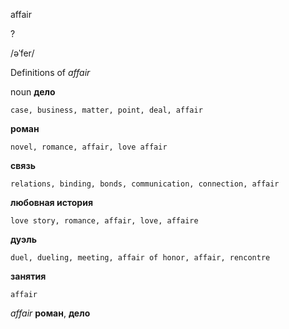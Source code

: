 affair

?

/əˈfer/

Definitions of _affair_

noun
**дело**

    case, business, matter, point, deal, affair
**роман**

    novel, romance, affair, love affair
**связь**

    relations, binding, bonds, communication, connection, affair
**любовная история**

    love story, romance, affair, love, affaire
**дуэль**

    duel, dueling, meeting, affair of honor, affair, rencontre
**занятия**

    affair

_affair_
**роман**, **дело**